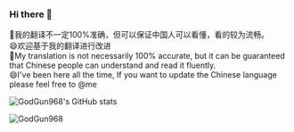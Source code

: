 ### Hi there 👋

🤔我的翻译不一定100%准确，但可以保证中国人可以看懂，看的较为流畅。   
😄欢迎基于我的翻译进行改进  
🤔My translation is not necessarily 100% accurate, but it can be guaranteed that Chinese people can understand and read it fluently.  
😄I've been here all the time, If you want to update the Chinese language please feel free to @me

![GodGun968's GitHub stats](https://github-readme-stats.vercel.app/api?username=GodGun968&show_icons=true&locale=cn&theme=great-gatsby)


![GodGun968](https://profile-counter.glitch.me/GodGun968/count.svg)
<!--
**GodGun968/GodGun968** is a ✨ _special_ ✨ repository because its `README.md` (this file) appears on your GitHub profile.

Here are some ideas to get you started:

- 🔭 I’m currently working on ...
- 🌱 I’m currently learning ...
- 👯 I’m looking to collaborate on ...
- 🤔 I’m looking for help with ...
- 💬 Ask me about ...
- 📫 How to reach me: ...
- 😄 Pronouns: ...
- ⚡ Fun fact: ...
-->
